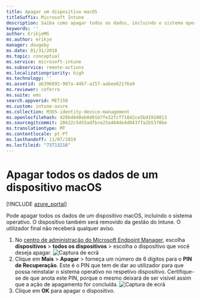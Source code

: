 ```yaml
---
title: Apagar um dispositivo macOS
titleSuffix: Microsoft Intune
description: Saiba como apagar todos os dados, incluindo o sistema operativo, de um dispositivo macOS.
keywords: ''
author: ErikjeMS
ms.author: erikje
manager: dougeby
ms.date: 01/31/2018
ms.topic: conceptual
ms.service: microsoft-intune
ms.subservice: remote-actions
ms.localizationpriority: high
ms.technology: ''
ms.assetid: ab396092-907a-44b7-a157-aabee62176a9
ms.reviewer: coferro
ms.suite: ems
search.appverid: MET150
ms.custom: intune-azure
ms.collection: M365-identity-device-management
ms.openlocfilehash: 428b4040eb0d91b7fe32fcf71842ce5bd1910013
ms.sourcegitcommit: 28622c5455adfbce25a404de4d0437fa2b5370be
ms.translationtype: MT
ms.contentlocale: pt-PT
ms.lasthandoff: 11/07/2019
ms.locfileid: "73713216"
---
```

# <a name="erase-all-data-from-a-macos-device"></a>Apagar todos os dados de um dispositivo macOS

[!INCLUDE [azure_portal](../includes/azure_portal.md)]

Pode apagar todos os dados de um dispositivo macOS, incluindo o sistema operativo. O dispositivo também será removido da gestão do Intune. O utilizador final não receberá qualquer aviso.

1. No [centro de administração do Microsoft Endpoint Manager](https://go.microsoft.com/fwlink/?linkid=2109431), escolha **dispositivos** > **todos os dispositivos** > escolha o dispositivo que você deseja apagar.
![Captura de ecrã](./media/device-erase/choosedevice.png)
2. Clique em **Mais** > **Apagar** > forneça um número de 6 dígitos para o **PIN de Recuperação**. Este é o PIN que tem de dar ao utilizador para que possa reinstalar o sistema operativo no respetivo dispositivo. Certifique-se de que anota este PIN, porque o mesmo deixará de ser visível assim que a ação de apagamento for concluída.
![Captura de ecrã](./media/device-erase/providepin.png)
3. Clique em **OK** para apagar o dispositivo.
